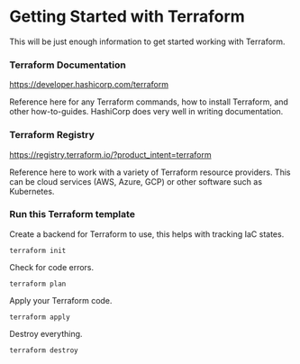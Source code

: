 # Getting Started with Terraform
This will be just enough information to get started working with Terraform.

### Terraform Documentation
<a>https://developer.hashicorp.com/terraform</a>

Reference here for any Terraform commands, how to install Terraform, and other how-to-guides. HashiCorp does very well in writing documentation.

### Terraform Registry
<a>https://registry.terraform.io/?product_intent=terraform</a>

Reference here to work with a variety of Terraform resource providers. This can be cloud services (AWS, Azure, GCP) or other software such as Kubernetes.

### Run this Terraform template

Create a backend for Terraform to use, this helps with tracking IaC states. 
```
terraform init
```

Check for code errors.
```
terraform plan
```

Apply your Terraform code.
```
terraform apply
```

Destroy everything.
```
terraform destroy
```